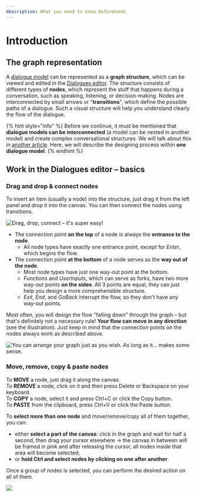 ```yaml
---
description: What you need to know beforehand.
---
```


# Introduction

## The graph representation

A [dialogue model](create-dialogue.md) can be represented as a **graph structure**, which can be viewed and edited in the [Dialogues editor](../../studio/main-menu/design/dialogue-designer.md). The structure consists of different types of **nodes**, which represent the stuff that happens during a conversation, such as speaking, listening, or decision-making. Nodes are interconnected by small arrows or "**transitions**", which define the possible paths of a dialogue. Such a visual structure will help you understand clearly the flow of the dialogue.

{% hint style="info" %}
Before we continue, it must be mentioned that **dialogue models can be interconnected** (a model can be nested in another model) and create complex conversational structures. We will talk about this in [another article](dialogue-linking.md). Here, we will describe the designing process within **one dialogue model**.
{% endhint %}

## Work in the Dialogues editor – basics

### Drag and drop & connect nodes

To insert an item (usually a node) into the structure, just drag it from the left panel and drop it into the canvas. You can then connect the nodes using transitions.

![Drag, drop, connect – it's super easy!](../../.gitbook/assets/drag-and-drop.gif)

* The connection point **on the top** of a node is always the **entrance to the node**.
  * All node types have exactly one entrance point, except for _Enter_, which begins the flow.
* The connection point **at the bottom** of a node serves as the **way out of the node**.
  * Most node types have just one way-out point at the bottom.
  * _Functions_ and _UserInputs_, which can serve as forks, have two more way-out points **on the sides**. All 3 points are equal, they can just help you design a more comprehensible structure.
  * _Exit_, _End_, and _GoBack_ interrupt the flow, so they don't have any way-out points.

Most often, you will design the flow "falling down" through the graph – but that's definitely not a necessary rule! **Your flow can move in any direction** (see the illustration). Just keep in mind that the connection points on the nodes always work as described above.

![You can arrange your graph just as you wish. As long as it... makes some sense.](<../../.gitbook/assets/image (70).png>)

### Move, remove, copy & paste nodes

To **MOVE** a node, just drag it along the canvas.\
To **REMOVE** a node, click on it and then press Delete or Backspace on your keyboard.\
To **COPY** a node, select it and press Ctrl+C or click the Copy button.\
To **PASTE** from the clipboard, press Ctrl+V or click the Paste button.

To **select more than one node** and move/remove/copy all of them together, you can:

* either **select a part of the canvas**: click in the graph and wait for half a second, then drag your cursor elsewhere -> the canvas in between will be framed in pink and after releasing the cursor, all nodes inside that area will become selected;
* or **hold Ctrl and select nodes by clicking on one after another**.

Once a group of nodes is selected, you can perform the desired action on all of them.

![](../../.gitbook/assets/group.gif)

